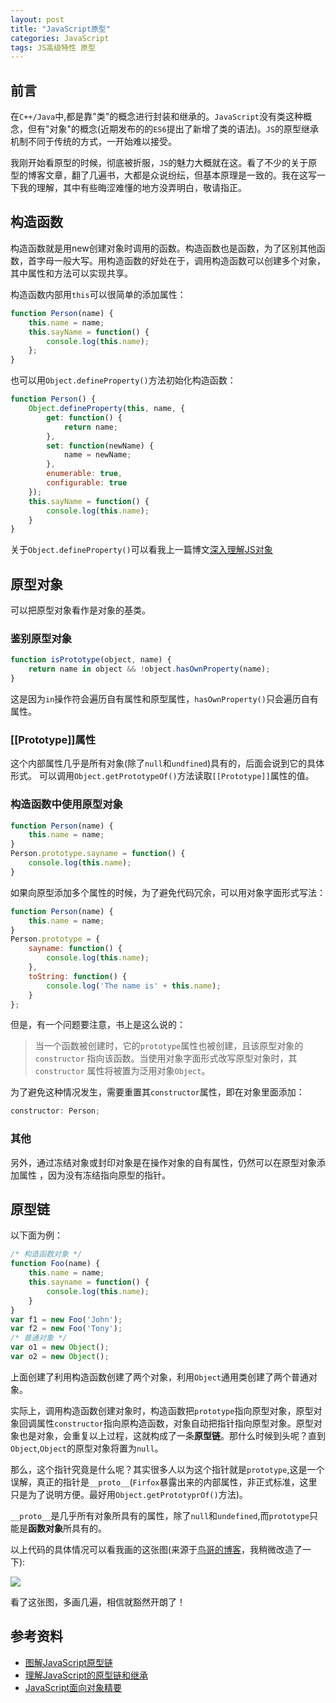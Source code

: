 ```yaml
---
layout: post
title: "JavaScript原型"
categories: JavaScript
tags: JS高级特性 原型
---
```


## 前言

在`C++/Java`中,都是靠"类"的概念进行封装和继承的。`JavaScript`没有类这种概念，但有"对象"的概念(近期发布的的`ES6`提出了新增了类的语法)。`JS`的原型继承机制不同于传统的方式，一开始难以接受。

我刚开始看原型的时候，彻底被折服，`JS`的魅力大概就在这。看了不少的关于原型的博客文章，翻了几遍书，大都是众说纷纭，但基本原理是一致的。我在这写一下我的理解，其中有些晦涩难懂的地方没弄明白，敬请指正。

## 构造函数

构造函数就是用new创建对象时调用的函数。构造函数也是函数，为了区别其他函数，首字母一般大写。用构造函数的好处在于，调用构造函数可以创建多个对象，其中属性和方法可以实现共享。

构造函数内部用`this`可以很简单的添加属性：

```js
function Person(name) {
    this.name = name;
    this.sayName = function() {
        console.log(this.name);
    };
}
```

也可以用`Object.defineProperty()`方法初始化构造函数：

```js
function Person() {
    Object.defineProperty(this, name, {
        get: function() {
            return name;
        },
        set: function(newName) {
            name = newName;
        },
        enumerable: true,
        configurable: true
    });
    this.sayName = function() {
        console.log(this.name);
    }
}
```

关于`Object.defineProperty()`可以看我上一篇博文[深入理解JS对象](http://mnichangxin.github.io/2016/04/02/object/)

## 原型对象

可以把原型对象看作是对象的基类。

### 鉴别原型对象

```js
function isPrototype(object, name) {
    return name in object && !object.hasOwnProperty(name);
}
```

这是因为`in`操作符会遍历自有属性和原型属性，`hasOwnProperty()`只会遍历自有属性。

### [[Prototype]]属性

这个内部属性几乎是所有对象(除了`null`和`undfined`)具有的，后面会说到它的具体形式。
可以调用`Object.getPrototypeOf()`方法读取`[[Prototype]]`属性的值。

### 构造函数中使用原型对象

```js
function Person(name) {
    this.name = name;
}
Person.prototype.sayname = function() {
    console.log(this.name);
}
```
   
如果向原型添加多个属性的时候，为了避免代码冗余，可以用对象字面形式写法：

```js
function Person(name) {
    this.name = name;
}
Person.prototype = {
    sayname: function() {
        console.log(this.name);
    },
    toString: function() {
        console.log('The name is' + this.name);
    }    
};
```

但是，有一个问题要注意，书上是这么说的：

> 当一个函数被创建时，它的`prototype`属性也被创建，且该原型对象的`constructor`
指向该函数。当使用对象字面形式改写原型对象时，其`constructor`
属性将被置为泛用对象`Object`。

为了避免这种情况发生，需要重置其`constructor`属性，即在对象里面添加：

```js
constructor: Person;
```

### 其他

另外，通过冻结对象或封印对象是在操作对象的自有属性，仍然可以在原型对象添加属性
，因为没有冻结指向原型的指针。

## 原型链

以下面为例：

```js
/* 构造函数对象 */
function Foo(name) {
    this.name = name;
    this.sayname = function() {
        console.log(this.name);
    }
}
var f1 = new Foo('John');
var f2 = new Foo('Tony');
/* 普通对象 */
var o1 = new Object();
var o2 = new Object();
```

上面创建了利用构造函数创建了两个对象，利用`Object`通用类创建了两个普通对象。

实际上，调用构造函数创建对象时，构造函数把`prototype`指向原型对象，原型对象回调属性`constructor`指向原构造函数，对象自动把指针指向原型对象。原型对象也是对象，会重复以上过程，这就构成了一条**原型链**。那什么时候到头呢？直到`Object`,`Object`的原型对象将置为`null`。

那么，这个指针究竟是什么呢？其实很多人以为这个指针就是`prototype`,这是一个误解，真正的指针是`__proto__`(`Firfox`暴露出来的内部属性，非正式标准，这里只是为了说明方便。最好用`Object.getPrototyprOf()`方法)。

`__proto__`是几乎所有对象所具有的属性，除了`null`和`undefined`,而`prototype`只能是**函数对象**所具有的。

以上代码的具体情况可以看我画的这张图(来源于[鸟哥的博客](http://www.laruence.com/2010/05/13/1462.html)，我稍微改造了一下):

![](http://7xr2ek.com1.z0.glb.clouddn.com/blog/image/prototype.png)

看了这张图，多画几遍，相信就豁然开朗了！

## 参考资料

* [图解JavaScript原型链](http://blog.rainy.im/2015/07/20/prototype-chain-in-js/)
* [理解JavaScript的原型链和继承](https://blog.oyanglul.us/javascript/understand-prototype.html)
* [JavaScript面向对象精要](https://book.douban.com/subject/26352658/)




















